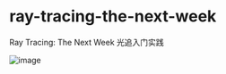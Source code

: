 # ray-tracing-the-next-week
Ray Tracing: The Next Week 光追入门实践

![image](https://github.com/toastoffee/ray-tracing-the-next-week/assets/55354833/ea392b0a-6c95-48ad-bfe0-8b4e537e36c2)
